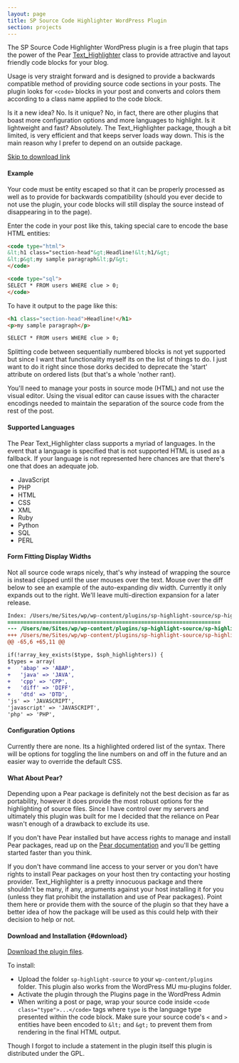 ```yaml
---
layout: page
title: SP Source Code Highlighter WordPress Plugin
section: projects
---
```


The SP Source Code Highlighter WordPress plugin is a free plugin that taps the power of the Pear <a href="http://pear.php.net/package/Text_Highlighter" title="Pear Text_Highlighter class">Text_Highlighter</a> class to provide attractive and layout friendly code blocks for your blog.

Usage is very straight forward and is designed to provide a backwards compatible method of providing source code sections in your posts. The plugin looks for `<code>` blocks in your post and converts and colors them according to a class name applied to the code block.

Is it a new idea? No. Is it unique? No, in fact, there are other plugins that boast more configuration options and more languages to highlight. Is it lightweight and fast? Absolutely. The Text_Highlighter package, though a bit limited, is very efficient and that keeps server loads way down. This is the main reason why I prefer to depend on an outside package.

<a class="darr" href="#download">Skip to download link</a>

#### Example

Your code must be entity escaped so that it can be properly processed as well as to provide for backwards compatibility (should you ever decide to not use the plugin, your code blocks will still display the source instead of disappearing in to the page).

Enter the code in your post like this, taking special care to encode the base HTML entities:

``` html
<code type="html">
&lt;h1 class="section-head"&gt;Headline!&lt;h1/&gt;
&lt;p&gt;my sample paragraph&lt;p/&gt;
</code>

<code type="sql">
SELECT * FROM users WHERE clue > 0;
</code>
```

To have it output to the page like this:

``` html
<h1 class="section-head">Headline!</h1>
<p>my sample paragraph</p>

SELECT * FROM users WHERE clue > 0;
```

Splitting code between sequentially numbered blocks is not yet supported but since I want that functionality myself its on the list of things to do. I just want to do it right since those dorks decided to deprecate the 'start' attribute on ordered lists (but that's a whole 'nother rant).

You'll need to manage your posts in source mode (HTML) and not use the visual editor. Using the visual editor can cause issues with the character encodings needed to maintain the separation of the source code from the rest of the post.

#### Supported Languages
The Pear Text_Highlighter class supports a myriad of languages. In the event that a language is specified that is not supported HTML is used as a fallback. If your language is not represented here chances are that there's one that does an adequate job.

- JavaScript
- PHP
- HTML
- CSS
- XML
- Ruby
- Python
- SQL
- PERL

#### Form Fitting Display Widths

Not all source code wraps nicely, that's why instead of wrapping the source is instead clipped until the user mouses over the text. Mouse over the diff below to see an example of the auto-expanding div width. Currently it only expands out to the right. We'll leave multi-direction expansion for a later release.

``` diff
Index: /Users/me/Sites/wp/wp-content/plugins/sp-highlight-source/sp-highlight-source.php
===================================================================
--- /Users/me/Sites/wp/wp-content/plugins/sp-highlight-source/sp-highlight-source.php	(revision 9)
+++ /Users/me/Sites/wp/wp-content/plugins/sp-highlight-source/sp-highlight-source.php	(working copy)
@@ -65,6 +65,11 @@

if(!array_key_exists($type, $sph_highlighters)) {
$types = array(
+	'abap' => 'ABAP',
+	'java' => 'JAVA',
+	'cpp' => 'CPP',
+	'diff' => 'DIFF',
+	'dtd' => 'DTD',
'js' => 'JAVASCRIPT',
'javascript' => 'JAVASCRIPT',
'php' => 'PHP',
```

#### Configuration Options

Currently there are none. Its a highlighted ordered list of the syntax. There will be options for toggling the line numbers on and off in the future and an easier way to override the default CSS.

#### What About Pear?

Depending upon a Pear package is definitely not the best decision as far as portability, however it does provide the most robust options for the highlighting of source files. Since I have control over my servers and ultimately this plugin was built for me I decided that the reliance on Pear wasn't enough of a drawback to exclude its use.

If you don't have Pear installed but have access rights to manage and install Pear packages, read up on the <a href="http://pear.php.net/manual/en/installation.php">Pear documentation</a> and you'll be getting started faster than you think.

If you don't have command line access to your server or you don't have rights to install Pear packages on your host then try contacting your hosting provider. Text_Highlighter is a pretty innocuous package and there shouldn't be many, if any, arguments against your host installing it for you (unless they flat prohibit the installation and use of Pear packages). Point them here or provide them with the source of the plugin so that they have a better idea of how the package will be used as this could help with their decision to help or not.

#### Download and Installation {#download}

<a href="http://top-frog.com/wp/wp-content/uploads/2009/07/sp-highlight-source-0.5.zip">Download the plugin files</a>.

To install:

- Upload the folder `sp-highlight-source` to your `wp-content/plugins` folder. This plugin also works from the WordPress MU mu-plugins folder.
- Activate the plugin through the Plugins page in the WordPress Admin
- When writing a post or page, wrap your source code inside `<code class="type">...</code>` tags where `type` is the language type presented within the code block. Make sure your source code's `<` and `>` entities have been encoded to `&lt;` and `&gt;` to prevent them from rendering in the final HTML output. 

Though I forgot to include a statement in the plugin itself this plugin is distributed under the GPL.
